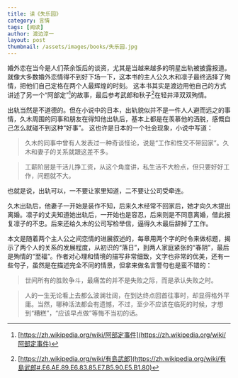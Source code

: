```yaml
---
title: 读《失乐园》 
category: 言情  
tags: [阅读]  
author: 渡边淳一
layout: post  
thumbnail: /assets/images/books/失乐园.jpg
---
```


婚外恋在当今是人们茶余饭后的谈资，尤其是当越来越多的明星出轨被披露报道。
就像大多数婚外恋情得不到好下场一下，这本书的主人公久木和凛子最终选择了殉情，把他们自己定格在两个人最辉煌的时刻。
这本书其实是渡边用他自己的方式讲述了另一个“阿部定”[^1]的故事，最后参考武郎和秋子[^2]在轻井泽双双殉情。

出轨当然是不道德的。但在小说中的日本，出轨貌似并不是一件人人避而远之的事情，久木周围的同事和朋友在得知他出轨后，基本上都是在羡慕他的洒脱，感慨自己怎么就碰不到这种“好事”。
这也许是日本的一个社会现象，小说中写道：

> 久木的同事中曾有人发表过一种奇谈怪论，说是“工作和性交不带回家”。久木和妻子的关系就跟这差不多。

> 工薪阶层是干活儿挣工资，从这个角度讲，私生活不大检点，但只要好好工作，问题就不大。

也就是说，出轨可以，一不要让家里知道，二不要让公司受牵连。

久木出轨后，他妻子一开始是装作不知，后来久木经常不回家后，她才向久木提出离婚。凛子的丈夫知道她出轨后，一开始也是容忍，后来则是不同意离婚，借此报复凛子的不忠。后来还给久木的公司写检举信，逼得久木最后辞掉了工作。

本文是随着两个主人公之间恋情的进展叙述的，每章用两个字的时令来做标题，揭示了两个人的关系的发展程度，从初识的“落日”，到两人家庭紧张的“春阴”，最后是殉情的“至福”。作者对心理和情境的描写非常细致，文字也非常的优美，还有一些句子，虽然是在描述完全不同的情景，但拿来做名言警句也是蛮不错的：

> 世间所有的胜败争斗，最痛苦的并不是失败之际，而是承认失败之时。

> 人的一生无论看上去都么波澜壮阔，在到达终点回首往事时，却显得格外平庸。当然，哪种活法都会有遗憾，不过，至少不应该在临死的时候，才想到“糟糕”，“应该早点做”等悔不当初的话。





[^1]: [https://zh.wikipedia.org/wiki/阿部定事件](https://zh.wikipedia.org/wiki/阿部定事件)

[^2]: [https://zh.wikipedia.org/wiki/有島武郎](https://zh.wikipedia.org/wiki/有島武郎#.E6.AE.89.E6.83.85.E7.B5.90.E5.B1.80)
